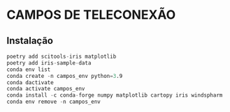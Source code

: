 # CAMPOS DE TELECONEXÃO

## Instalação

```s
poetry add scitools-iris matplotlib
poetry add iris-sample-data
conda env list
conda create -n campos_env python=3.9
conda dactivate
conda activate campos_env  
conda install -c conda-forge numpy matplotlib cartopy iris windspharm
conda env remove -n campos_env

```